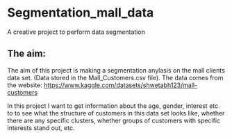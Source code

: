 # Segmentation_mall_data
A creative project to perform data segmentation

## The aim:
The aim of this project is making a segmentation anylasis on the mall clients data set. (Data stored in the
Mall_Customers.csv file). The data comes from the website: https://www.kaggle.com/datasets/shwetabh123/mall-customers

In this project I want to get information about the age, gender, interest etc. to to see what the structure 
of customers in this data set looks like, whether there are any specific clusters,
whether groups of customers with specific interests stand out, etc.

